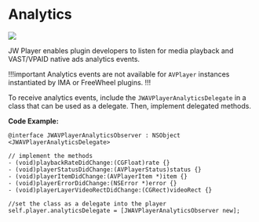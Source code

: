 # Analytics

<img src="https://img.shields.io/badge/SDK-iOS%20v3-0AAC29.svg?logo=apple">

JW Player enables plugin developers to listen for media playback and VAST/VPAID native ads analytics events.

!!!important
Analytics events are not available for `AVPlayer` instances instantiated by IMA or FreeWheel plugins.
!!!

To receive analytics events, include the `JWAVPlayerAnalyticsDelegate` in a class that can be used as a delegate. Then, implement delegated methods. 

**Code Example:**

```
@interface JWAVPlayerAnalyticsObserver : NSObject <JWAVPlayerAnalyticsDelegate>

// implement the methods
- (void)playbackRateDidChange:(CGFloat)rate {}
- (void)playerStatusDidChange:(AVPlayerStatus)status {}
- (void)playerItemDidChange:(AVPlayerItem *)item {}
- (void)playerErrorDidChange:(NSError *)error {}
- (void)playerLayerVideoRectDidChange:(CGRect)videoRect {}

//set the class as a delegate into the player
self.player.analyticsDelegate = [JWAVPlayerAnalyticsObserver new];
```
